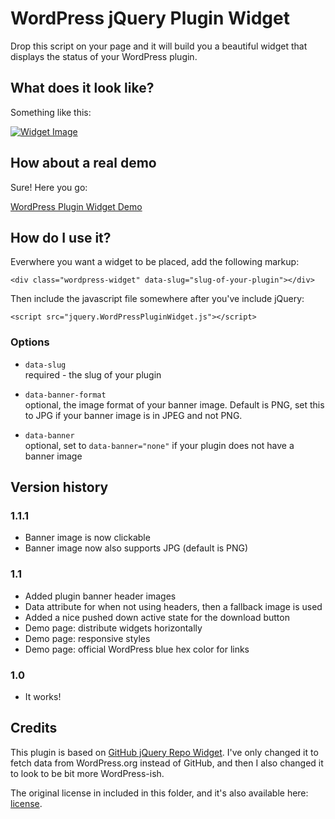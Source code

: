 # WordPress jQuery Plugin Widget

Drop this script on your page and it will build you a beautiful widget
that displays the status of your WordPress plugin.

## What does it look like?

Something like this:

[![Widget Image](https://raw.github.com/bonny/jQuery-WordPress-Plugin-Widget/master/screenshot.png)][1]

## How about a real demo

Sure! Here you go:

[WordPress Plugin Widget Demo](http://bonny.github.io/jQuery-WordPress-Plugin-Widget/)

## How do I use it?

Everwhere you want a widget to be placed, add the following markup:

	<div class="wordpress-widget" data-slug="slug-of-your-plugin"></div>

Then include the javascript file somewhere after you've include jQuery:

	<script src="jquery.WordPressPluginWidget.js"></script>

### Options

* `data-slug`  
required - the slug of your plugin

* `data-banner-format`  
optional, the image format of your banner image. Default is PNG, set this to JPG if your banner image is in JPEG and not PNG.

* `data-banner`  
optional, set to `data-banner="none"` if your plugin does not have a banner image


## Version history

### 1.1.1

- Banner image is now clickable
- Banner image now also supports JPG (default is PNG)

### 1.1 

- Added plugin banner header images
- Data attribute for when not using headers, then a fallback image is used
- Added a nice pushed down active state for the download button
- Demo page: distribute widgets horizontally
- Demo page: responsive styles
- Demo page: official WordPress blue hex color for links

### 1.0

- It works!

## Credits

This plugin is based on [GitHub jQuery Repo Widget](https://github.com/JoelSutherland/GitHub-jQuery-Repo-Widget). I've only changed it to fetch data from WordPress.org instead of GitHub, and then I also changed it to look to be bit more WordPress-ish.

The original license in included in this folder, and it's also available here: [license](https://github.com/bonny/jQuery-WordPress-Plugin-Widget/blob/master/LICENSE-GitHub-jQuery-Repo-Widget).

  [1]: http://bonny.github.io/jQuery-WordPress-Plugin-Widget/
